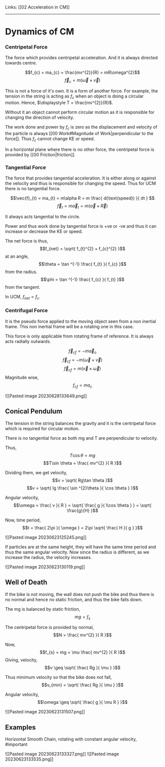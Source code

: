 Links: [[02 Acceleration in CM]]
___
# Dynamics of CM
### Centripetal Force
The force which provides centripetal acceleration. And it is always directed towards centre. 

$$f_{c} = ma_{c} = \frac{mv^{2}}{R} = mR\omega^{2}$$
$$\vec{f}_{c} = m(\vec{\omega} \times \vec{v})$$

This is not a force of it's own. It is a form of another force. 
For example, the tension in the string is acting as $f_{c}$ when an object is doing a circular motion. 
Hence, $\displaystyle T = \frac{mv^{2}}{R}$.

Without it an object cannot perform circular motion as it is responsible for changing  the direction of velocity. 

The work done and power by $f_{c}$ is zero as the displacement and velocity of the particle is always [[00 Work#Magnitude of Work|perpendicular to the force]].
Thus $f_{c}$ cannot change KE or speed. 

In a horizontal plane where there is no other force, the centripetal force is provided by [[00 Friction|friction]].

### Tangential Force
The force that provides tangential acceleration. It is either along or against the velocity and thus is responsible for changing the speed. Thus for UCM there is no tangential force.

$$\vec{f}_{t} = ma_{t} = m\alpha R = m \frac{ d(\text{speed}) }{ dt } $$
$$\vec{f}_{t} = m\vec{a}_{t} = m(\vec{\alpha} \times \vec{R})$$

It always acts tangential to the circle.

Power and thus work done by tangential force is +ve or -ve and thus it can increase or decrease the KE or speed. 


The net force is thus,
$$f_{net} = \sqrt{ f_{t}^{2} + f_{c}^{2} }$$
at an angle,
$$\theta = \tan ^{-1} \frac{ f_{t} }{ f_{c} }$$
from the radius.
$$\phi = \tan ^{-1} \frac{ f_{c} }{ f_{t} }$$
from the tangent.

In UCM, $f_{net} = f_{c}$.

### Centrifugal Force
It is the pseudo force applied to the moving object seen from a non inertial frame. This non inertial frame will be a rotating one in this case. 

This force is only applicable from rotating frame of reference. 
It is always acts radially outwards. 

$$\vec{f}_{cf} = -m\vec{a}_{o}$$
$$\vec{f}_{cf} = -m(\vec{\omega} \times \vec{v})$$
$$\vec{f}_{cf} = m(\vec{v} \times \vec{\omega})$$
Magnitude wise,
$$f_{cf} = ma_{c}$$

![[Pasted image 20230628133649.png]]

## Conical Pendulum
The tension in the string balances the gravity and it is the centripetal force which is required for circular motion.

There is no tangential force as both mg and T are perpendicular to velocity. 

Thus,
$$T\cos \theta = mg$$
$$T\sin \theta = \frac{ mv^{2} }{ R }$$

Dividing them, we get velocity,
$$v = \sqrt{ Rg\tan \theta }$$
$$v = \sqrt{ lg \frac{ \sin ^{2}\theta }{ \cos \theta } }$$

Angular velocity,
$$\omega = \frac{ v }{ R } = \sqrt{ \frac{ g }{ l\cos \theta } } = \sqrt{ \frac{g}{H} }$$

Now, time period,
$$t = \frac{ 2\pi }{ \omega  } = 2\pi \sqrt{ \frac{ H }{ g } }$$

![[Pasted image 20230623125245.png]]


If particles are at the same height, they will have the same time period and thus the same angular velocity. Now since the radius is different, as we increase the radius, the velocity increases. 

![[Pasted image 20230623130119.png]]

## Well of Death
If the bike is not moving, the wall does not push the bike and thus there is no normal and hence no static friction, and thus the bike falls down. 

The mg is balanced by static friction,
$$mg = f_{s}$$

The centripetal force is provided by normal,
$$N = \frac{ mv^{2} }{ R }$$

Now,
$$f_{s} = mg = \mu \frac{ mv^{2} }{ R }$$
Giving, velocity,
$$v \geq \sqrt{ \frac{ Rg }{ \mu } }$$

Thus minimum velocity so that the bike does not fall,
$$v_{min} =  \sqrt{ \frac{ Rg }{ \mu } }$$

Angular velocity,
$$\omega \geq \sqrt{ \frac{ g }{ \mu R } }$$

![[Pasted image 20230623131507.png]]

## Examples
Horizontal Smooth Chain, rotating with constant angular velocity, #important 

![[Pasted image 20230623133327.png]]
![[Pasted image 20230623133535.png]]
